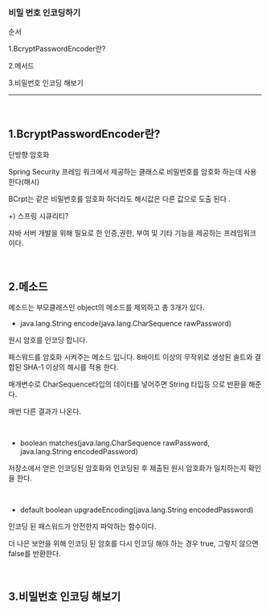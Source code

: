 ### 비밀 번호 인코딩하기 

순서

1.BcryptPasswordEncoder란?

2.메서드 

3.비밀번호 인코딩 해보기


-----

&nbsp;

1.BcryptPasswordEncoder란?
---

단방향 암호화

Spring Security 프레임 워크에서 제공하는 클래스로 비밀번호를 암호화 하는데 사용한다(해시)


BCrpt는 같은 비밀번호를 암호화 하더라도 해시값은 다른 값으로 도출 된다 .



+) 스프링 시큐리티?

자바 서버 개발을 위해 필요로 한 인증,권한, 부여 및 기타 기능을 제공하는 프레임워크이다.



&nbsp;

2.메소드 
---

메소드는 부모클래스인 object의 메소드를 제외하고 총 3개가 있다.

- java.lang.String	encode​(java.lang.CharSequence rawPassword)

원시 암호를 인코딩 합니다.

패스워드를 암호화 시켜주는 메소드 입니다. 8바이트 이상의 무작위로 생성된 솔트와 결합된 SHA-1 이상의 해시를 적용 한다.

매개변수로 CharSequence타입의 데이터를 넣어주면 String 타입등 으로 반환을 해준다.

매번 다른 결과가 나온다.

&nbsp;

- boolean	matches​(java.lang.CharSequence rawPassword, java.lang.String encodedPassword)


저장소에서 얻은 인코딩된 암호화와 인코딩된 후 제출된 원시 암호화가 일치하는지 확인을 한다.

&nbsp;

- default boolean	upgradeEncoding​(java.lang.String encodedPassword)

인코딩 된 패스워드가 안전한지 파악하는 함수이다.

더 나은 보안을 위해 인코딩 된 암호를 다시 인코딩 해야 하는 경우 true, 그렇지 않으면 false를 반환한다.


&nbsp;

3.비밀번호 인코딩 해보기
-----